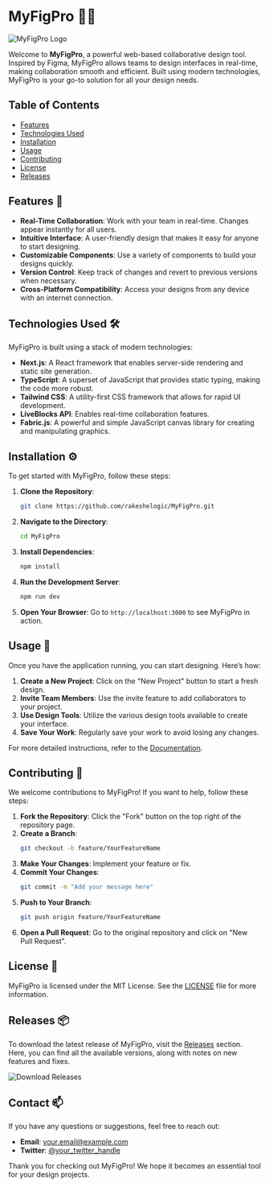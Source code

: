 # MyFigPro 🎨✨

![MyFigPro Logo](https://via.placeholder.com/150)

Welcome to **MyFigPro**, a powerful web-based collaborative design tool. Inspired by Figma, MyFigPro allows teams to design interfaces in real-time, making collaboration smooth and efficient. Built using modern technologies, MyFigPro is your go-to solution for all your design needs.

## Table of Contents

- [Features](#features)
- [Technologies Used](#technologies-used)
- [Installation](#installation)
- [Usage](#usage)
- [Contributing](#contributing)
- [License](#license)
- [Releases](#releases)

## Features 🌟

- **Real-Time Collaboration**: Work with your team in real-time. Changes appear instantly for all users.
- **Intuitive Interface**: A user-friendly design that makes it easy for anyone to start designing.
- **Customizable Components**: Use a variety of components to build your designs quickly.
- **Version Control**: Keep track of changes and revert to previous versions when necessary.
- **Cross-Platform Compatibility**: Access your designs from any device with an internet connection.

## Technologies Used 🛠️

MyFigPro is built using a stack of modern technologies:

- **Next.js**: A React framework that enables server-side rendering and static site generation.
- **TypeScript**: A superset of JavaScript that provides static typing, making the code more robust.
- **Tailwind CSS**: A utility-first CSS framework that allows for rapid UI development.
- **LiveBlocks API**: Enables real-time collaboration features.
- **Fabric.js**: A powerful and simple JavaScript canvas library for creating and manipulating graphics.

## Installation ⚙️

To get started with MyFigPro, follow these steps:

1. **Clone the Repository**:
   ```bash
   git clone https://github.com/rakeshelogic/MyFigPro.git
   ```

2. **Navigate to the Directory**:
   ```bash
   cd MyFigPro
   ```

3. **Install Dependencies**:
   ```bash
   npm install
   ```

4. **Run the Development Server**:
   ```bash
   npm run dev
   ```

5. **Open Your Browser**: Go to `http://localhost:3000` to see MyFigPro in action.

## Usage 📖

Once you have the application running, you can start designing. Here’s how:

1. **Create a New Project**: Click on the "New Project" button to start a fresh design.
2. **Invite Team Members**: Use the invite feature to add collaborators to your project.
3. **Use Design Tools**: Utilize the various design tools available to create your interface.
4. **Save Your Work**: Regularly save your work to avoid losing any changes.

For more detailed instructions, refer to the [Documentation](https://github.com/rakeshelogic/MyFigPro/wiki).

## Contributing 🤝

We welcome contributions to MyFigPro! If you want to help, follow these steps:

1. **Fork the Repository**: Click the "Fork" button on the top right of the repository page.
2. **Create a Branch**: 
   ```bash
   git checkout -b feature/YourFeatureName
   ```
3. **Make Your Changes**: Implement your feature or fix.
4. **Commit Your Changes**: 
   ```bash
   git commit -m "Add your message here"
   ```
5. **Push to Your Branch**: 
   ```bash
   git push origin feature/YourFeatureName
   ```
6. **Open a Pull Request**: Go to the original repository and click on "New Pull Request".

## License 📜

MyFigPro is licensed under the MIT License. See the [LICENSE](https://github.com/rakeshelogic/MyFigPro/blob/main/LICENSE) file for more information.

## Releases 📦

To download the latest release of MyFigPro, visit the [Releases](https://github.com/rakeshelogic/MyFigPro/releases) section. Here, you can find all the available versions, along with notes on new features and fixes.

![Download Releases](https://img.shields.io/badge/Download_Releases-Click_here-brightgreen)

## Contact 📫

If you have any questions or suggestions, feel free to reach out:

- **Email**: [your.email@example.com](mailto:your.email@example.com)
- **Twitter**: [@your_twitter_handle](https://twitter.com/your_twitter_handle)

Thank you for checking out MyFigPro! We hope it becomes an essential tool for your design projects.
